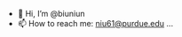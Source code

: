 - 👋 Hi, I’m @biuniun
- 📫 How to reach me: niu61@purdue.edu ...

<!---
biuniun/biuniun is a ✨ special ✨ repository because its `README.md` (this file) appears on your GitHub profile.
You can click the Preview link to take a look at your changes.
--->
